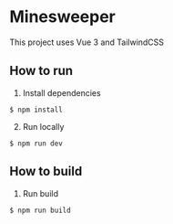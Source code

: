 # Minesweeper

This project uses Vue 3 and TailwindCSS

## How to run

1. Install dependencies

`$ npm install`

2. Run locally

`$ npm run dev`

## How to build

1. Run build

`$ npm run build`
